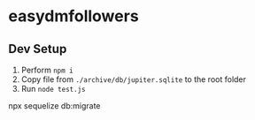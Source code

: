 # easydmfollowers

## Dev Setup
1. Perform `npm i`
2. Copy file from `./archive/db/jupiter.sqlite` to the root folder
3. Run `node test.js`


npx sequelize db:migrate